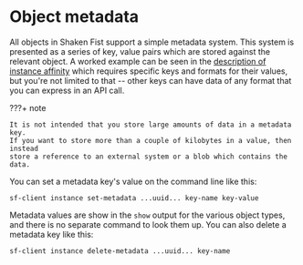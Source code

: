 # Object metadata

All objects in Shaken Fist support a simple metadata system. This system is
presented as a series of key, value pairs which are stored against the
relevant object. A worked example can be seen in the [description of instance
affinity](/user_guide/affinity/) which requires specific keys and formats for
their values, but you're not limited to that -- other keys can have data of any
format that you can express in an API call.

???+ note

    It is not intended that you store large amounts of data in a metadata key.
    If you want to store more than a couple of kilobytes in a value, then instead
    store a reference to an external system or a blob which contains the data.

You can set a metadata key's value on the command line like this:

`sf-client instance set-metadata ...uuid... key-name key-value`

Metadata values are show in the `show` output for the various object types, and
there is no separate command to look them up. You can also delete a metadata key
like this:

`sf-client instance delete-metadata ...uuid... key-name`